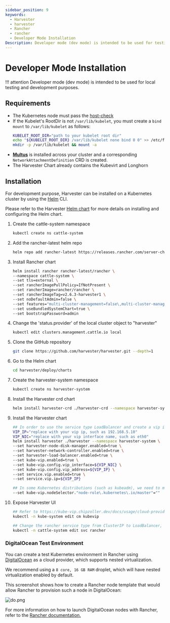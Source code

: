 ```yaml
---
sidebar_position: 9
keywords:
  - Harvester
  - harvester
  - Rancher
  - rancher
  - Developer Mode Installation
Description: Developer mode (dev mode) is intended to be used for testing and development purposes.
---
```


# Developer Mode Installation

!!! attention
    Developer mode (dev mode) is intended to be used for local testing and development purposes.

## Requirements

- The Kubernetes node must pass the [host-check](https://raw.githubusercontent.com/harvester/harvester/master/hack/host-check.sh)
- If the Kubelet's RootDir is not `/var/lib/kubelet`, you must create a `bind mount` to `/var/lib/kubelet` as follows:
   ```bash
   KUBELET_ROOT_DIR="path to your kubelet root dir"
   echo "${KUBELET_ROOT_DIR} /var/lib/kubelet none bind 0 0" >> /etc/fstab
   mkdir -p /var/lib/kubelet && mount -a
- [**Multus**](https://kubernetes.io/docs/concepts/cluster-administration/networking/#multus-a-multi-network-plugin) is installed across your cluster and a corresponding `NetworkAttachmentDefinition` CRD is created.
- The Harvester Chart already contains the Kubevirt and Longhorn

## Installation

For development purpose, Harvester can be installed on a Kubernetes cluster by using the [Helm](https://helm.sh/) CLI.

Please refer to the Harvester [Helm chart](https://github.com/harvester/harvester/blob/master/deploy/charts/harvester/README.md) for more details on installing and configuring the Helm chart.

1. Create the cattle-system namespace
   ```bash
   kubectl create ns cattle-system
   ```

1. Add the rancher-latest helm repo
   ```bash
   helm repo add rancher-latest https://releases.rancher.com/server-charts/latest
   ```

1. Install Rancher chart
   ```bash
   helm install rancher rancher-latest/rancher \
   --namespace cattle-system \
   --set tls=external \
   --set rancherImagePullPolicy=IfNotPresent \
   --set rancherImage=rancher/rancher \
   --set rancherImageTag=v2.6.3-harvester1 \
   --set noDefaultAdmin=false \
   --set features="multi-cluster-management=false\,multi-cluster-management-agent=false" \
   --set useBundledSystemChart=true \
   --set bootstrapPassword=admin
   ```

1. Change the 'status.provider' of the local cluster object to "harvester"
   ```bash
   kubectl edit clusters.management.cattle.io local
   ```

1. Clone the GitHub repository
   ```bash
   git clone https://github.com/harvester/harvester.git --depth=1
   ```

1. Go to the Helm chart
   ```bash
   cd harvester/deploy/charts
   ```

1. Create the harvester-system namespace
   ```bash
   kubectl create ns harvester-system
   ```

1. Install the Harvester crd chart
   ```bash
   helm install harvester-crd ./harvester-crd --namespace harvester-system
   ```

1. Install the Harvester chart
   ```bash
   ## In order to use the service type LoadBalancer and create a vip in control-plane nodes, we need to enable kubevip.
   VIP_IP="replace with your vip ip, such as 192.168.5.10"
   VIP_NIC="replace with your vip interface name, such as eth0"
   helm install harvester ./harvester --namespace harvester-system \
   --set harvester-node-disk-manager.enabled=true \
   --set harvester-network-controller.enabled=true \
   --set harvester-load-balancer.enabled=true \
   --set kube-vip.enabled=true \
   --set kube-vip.config.vip_interface=${VIP_NIC} \
   --set kube-vip.config.vip_address=${VIP_IP} \
   --set service.vip.enabled=true \
   --set service.vip.ip=${VIP_IP}
   ```

   ```bash
   ## In some Kubernetes distributions (such as kubeadm), we need to modify the kube-vip nodeSelector to match the control-plane nodes.
   --set kube-vip.nodeSelector."node-role\.kubernetes\.io/master"=""
   ```

1. Expose Harvester UI
   ```bash
   ## Refer to https://kube-vip.chipzoller.dev/docs/usage/cloud-provider/. Add `cidr-cattle-system: ${VIP_IP}/32` to kubevip configMap.
   kubectl -n kube-system edit cm kubevip

   ## Change the rancher service type from ClusterIP to LoadBalancer, and then you can access Harvester UI via https://${VIP_IP}.
   kubectl -n cattle-system edit svc rancher
   ```

### DigitalOcean Test Environment

You can create a test Kubernetes environment in Rancher using [DigitalOcean](https://www.digitalocean.com/) as a cloud provider, which supports nested virtualization.

We recommend using a `8 core, 16 GB RAM` droplet, which will have nested virtualization enabled by default.

This screenshot shows how to create a Rancher node template that would allow Rancher to provision such a node in DigitalOcean:

![do.png](do.png)

For more information on how to launch DigitalOcean nodes with Rancher, refer to the [Rancher documentation.](https://rancher.com/docs/rancher/v2.x/en/cluster-provisioning/rke-clusters/node-pools/digital-ocean/)
